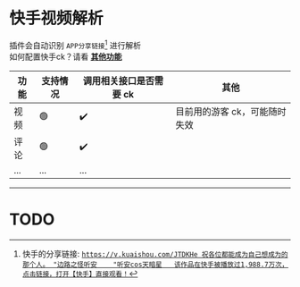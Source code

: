 # 快手视频解析

插件会自动识别 `APP分享链接`[^1] 进行解析<br>
如何配置快手ck？请看 [**其他功能**](./other.md#配置不同平台的-cookies)

| 功能 | 支持情况 | 调用相关接口是否需要 ck | 其他                                                                  |
| ---- | -------- | ----------------------- | --------------------------------------------------------------------- |
| 视频 | 🟢       | ✔️                      | 目前用的游客 ck，可能随时失效 |
| 评论 | 🟢       | ✔️                      |                                                                       |
| ...  | ...      | ...                     |                                                                       |

---

[^1]: 快手的分享链接: [`https://v.kuaishou.com/JTDKHe 祝各位都能成为自己想成为的那个人。 "边路之怪听安    "听安cos天暗星   该作品在快手被播放过1,988.7万次，点击链接，打开【快手】直接观看！`](https://v.kuaishou.com/JTDKHe)

# TODO
<Task status="已发布" content="自定义 ck 由 [**@ikenxuan**](https://github.com/ikenxuan) 在 [**2a8afd**](https://github.com/ikenxuan/kkkkkk-10086/commit/2a8afd9ca06ac29c3d1e4726aa7a59a1e70e37cf) 完成"></Task>
<Task status="开发中" content="图集"></Task>
<Task status="已发布" content="评论 由 [**@ikenxuan**](https://github.com/ikenxuan) 在 [**b37949**](https://github.com/ikenxuan/kkkkkk-10086/commit/b379497062b4a3be29017635824c8381dbb9f9be) 完成"></Task>
<Task status="待确定" content="~~用户主视频列表~~"></Task>
<Task status="待确定" content="~~视频更新推送~~"></Task>
